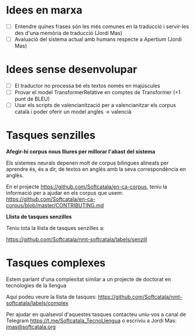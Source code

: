 
# Idees en marxa

- [ ] Entendre quines frases són les més comunes en la traducció i servir-les des d'una memòria de traducció (Jordi Mas)
- [ ] Avaluació del sistema actual amb humans respecte a Apertium (Jordi Mas)

# Idees sense desenvolupar

- [ ] El traductor no processa bé els textos només en majúscules
- [ ] Provar el model TransformerRelative en comptes de Transformer (+1 punt de BLEU)
- [ ] Usar els scripts de valencianització per a valencianitzar els corpus català i poder oferir un model anglès -> valencià

# Tasques senzilles

**Afegir-hi corpus nous lliures per millorar l'abast del sistema**

Els sistemes neurals depenen molt de corpus bilingues alineats per aprendre és, és a dir, de textos en anglès amb la seva correspondència en anglès.

En el projecte https://github.com/Softcatala/en-ca-corpus, teniu la informació per a ajudar en els corpus que usem: https://github.com/Softcatala/en-ca-corpus/blob/master/CONTRIBUTING.md

**Llista de tasques senzilles**

Teniu tota la llista de tasques senzilles a:

https://github.com/Softcatala/nmt-softcatala/labels/senzill


# Tasques complexes

Estem parlant d'una complexitat similar a un projecte de doctorat en tecnologies de la llengua

Aquí podeu veure la llista de tasques: https://github.com/Softcatala/nmt-softcatala/labels/complex


Per ajudar en qualsevol d'aquestes tasques contacteu uniu-vos a canal de Telegram https://t.me/Softcatala_TecnoLlengua o escriviu a  Jordi Mas: jmas@softcatala.org
